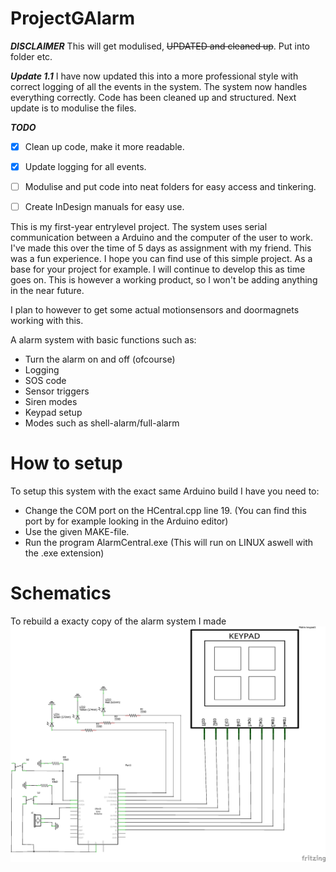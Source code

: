 # ProjectGAlarm

***DISCLAIMER***
This will get modulised, ~~UPDATED and cleaned up~~. Put into folder etc.

***Update 1.1***
I have now updated this into a more professional style with correct logging of all the events in the system. The system now handles everything correctly. Code has been cleaned up and structured. Next update is to modulise the files.


***TODO***
- [x] Clean up code, make it more readable.
- [x] Update logging for all events.
- [ ] Modulise and put code into neat folders for easy access and tinkering.
- [ ] Create InDesign manuals for easy use. 


This is my first-year entrylevel project.
The system uses serial communication between a Arduino and the computer of the user to work.
I've made this over the time of 5 days as assignment with my friend.
This was a fun experience. I hope you can find use of this simple project. As a base for your project for example. I will continue to develop this as time goes on.
This is however a working product, so I won't be adding anything in the near future.

I plan to however to get some actual motionsensors and doormagnets working with this.


A alarm system with basic functions such as:           
* Turn the alarm on and off (ofcourse)
* Logging
* SOS code
* Sensor triggers
* Siren modes
* Keypad setup
* Modes such as shell-alarm/full-alarm

# How to setup #

To setup this system with the exact same Arduino build I have you need to:
* Change the COM port on the HCentral.cpp line 19.
 (You can find this port by for example looking in the Arduino editor)
* Use the given MAKE-file.
* Run the program AlarmCentral.exe (This will run on LINUX aswell with the .exe extension)


# Schematics #
To rebuild a exacty copy of the alarm system I made
![alt text](https://raw.githubusercontent.com/C-HGP/ProjectGAlarm/master/ProjectGAlarm-master/GAlarmCode/HC/Schematic.png)

